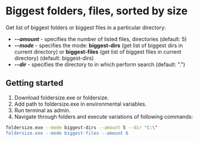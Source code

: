 # Biggest folders, files, sorted by size 
Get list of biggest folders or biggest files in a particular directory:
- ***--amount*** - specifies the number of listed files, directories (default: 5)
- ***--mode*** - specifies the mode: **biggest-dirs** (get list of biggest dirs in current directory) or **biggest-files** (get list of biggest files in current directory) (default: biggest-dirs)
- ***--dir*** - specifies the directory to in which perform search (default: ".")
## Getting started
1. Download foldersize.exe or foldersize.  
2. Add path to foldersize.exe in environmental variables.  
3. Run terminal as admin.  
4. Navigate through folders and execute variations of following commands:
```sh
foldersize.exe --mode biggest-dirs --amount 5 --dir "C:\"
foldersize.exe --mode biggest-files --amount 6
```
